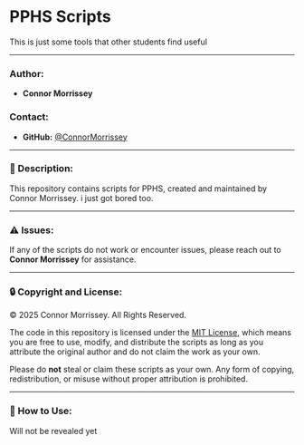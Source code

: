 # PPHS Scripts

This is just some tools that other students find useful

---

### Author:
- **Connor Morrissey**

### Contact:
- **GitHub:** [@ConnorMorrissey](https://github.com/ConnorMorrissey)

---

### 📜 Description:
This repository contains scripts for PPHS, created and maintained by Connor Morrissey. i just got bored too.

---

### ⚠️ Issues:
If any of the scripts do not work or encounter issues, please reach out to **Connor Morrissey** for assistance.

---

### 🔒 Copyright and License:

© 2025 Connor Morrissey. All Rights Reserved.

The code in this repository is licensed under the [MIT License](LICENSE), which means you are free to use, modify, and distribute the scripts as long as you attribute the original author and do not claim the work as your own.

Please do **not** steal or claim these scripts as your own. Any form of copying, redistribution, or misuse without proper attribution is prohibited.

---

### 📑 How to Use:
Will not be revealed yet
